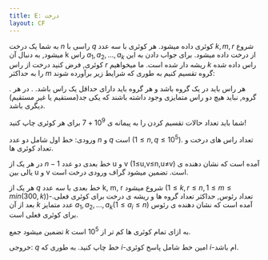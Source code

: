 ```yaml
---
title: E: درخت
layout: CF
---
```

به شما یک درخت $n$ راسی با $q$ کوئری داده میشود.
هر کوئری با سه عدد $k, m, r$ شروع میشود, به دنبال آن k راس $a_1, a_2,..., a_k$ از درخت داده میشود. برای جواب دادن به این کوئری, فرض کنید درخت از راس $r$ ریشه دار شده است. ما میخواهیم $k$ راس داده شده را به حداکثر $m$ گروه تقسیم کنیم به طوری که شرایط زیر برآورده شوند:

. هر راس باید در یک گروه باشد و هر گروه باید دارای حداقل یک راس باشد.
. در هر گروه, نباید هیچ دو راس متمایزی وجود داشته باشند که یکی جد(مستقیم یا غیر مستقیم) دیگری باشد.
 
شما باید تعداد حالات تقسیم کردن را به پیمانه ی $10^9+7$ برای هر کوئری چاپ کنید!

ورودی:
خط اول شامل دو عدد $n$ و $q$ است ($1≤n,q≤10^5$). تعداد راس های درخت و تعداد کوئری ها.

در هر یک از $n-1$ خط بعدی دو عدد u و v (1≤u,v≤n,u≠v) آمده است که نشان دهنده ی یالی بین u و v است. تضمین میشود گراف ورودی درخت است.

هر یک از $q$ خط بعدی با سه عدد k, m, r شروع میشود ($1≤k,r≤n, 1≤m≤min(300,k)$)-تعداد رئوس, حداکثر تعداد گروه ها و ریشه ی درخت برای کوئری فعلی. بعد از آن $k$ عدد متمایز $a_1,a_2,…,a_k (1≤a_i≤n)$ آمده است که نشان دهنده ی رئوس برای کوئری فعلی است.

تضمین میشود جمع $k$ به ازای تمام کوئری ها کم تر از $10^5$ است.

خروجی:
$q$ خط چاپ کنید.
به طوری که $i$-امین خط شامل پاسخ کوئری $i$-ام باشد.
